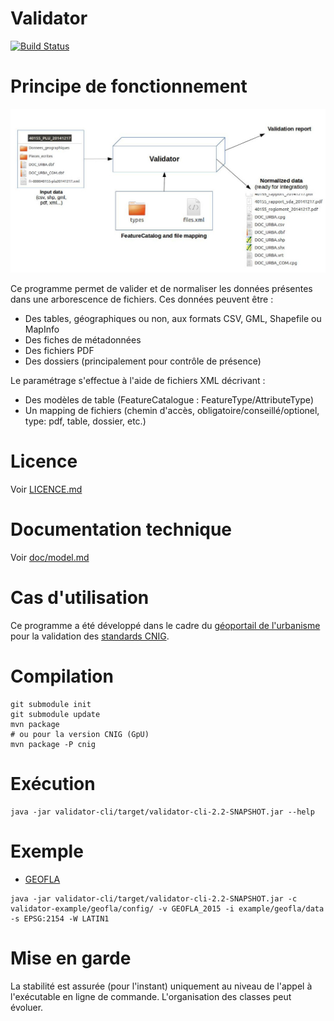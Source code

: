 # Validator

[![Build Status](https://travis-ci.org/IGNF/validator.svg?branch=master)](https://travis-ci.org/IGNF/validator)

# Principe de fonctionnement

![Working principle](doc/principe.jpg)

Ce programme permet de valider et de normaliser les données présentes dans une arborescence de fichiers. Ces données peuvent être :

* Des tables, géographiques ou non, aux formats CSV, GML, Shapefile ou MapInfo
* Des fiches de métadonnées
* Des fichiers PDF
* Des dossiers (principalement pour contrôle de présence)

Le paramétrage s'effectue à l'aide de fichiers XML décrivant :

* Des modèles de table (FeatureCatalogue : FeatureType/AttributeType)
* Un mapping de fichiers (chemin d'accès, obligatoire/conseillé/optionel, type: pdf, table, dossier, etc.)

# Licence

Voir [LICENCE.md](LICENCE.md)

# Documentation technique

Voir [doc/model.md](doc/model.md)


# Cas d'utilisation

Ce programme a été développé dans le cadre du [géoportail de l'urbanisme](https://www.geoportail-urbanisme.gouv.fr) pour la validation des [standards CNIG](https://www.geoportail-urbanisme.gouv.fr/standard/).


# Compilation

```
git submodule init
git submodule update
mvn package
# ou pour la version CNIG (GpU)
mvn package -P cnig
```

# Exécution

```
java -jar validator-cli/target/validator-cli-2.2-SNAPSHOT.jar --help
```

# Exemple

* [GEOFLA](validator-example/geofla/README.md)

```
java -jar validator-cli/target/validator-cli-2.2-SNAPSHOT.jar -c validator-example/geofla/config/ -v GEOFLA_2015 -i example/geofla/data -s EPSG:2154 -W LATIN1
```

# Mise en garde

La stabilité est assurée (pour l'instant) uniquement au niveau de l'appel à l'exécutable en ligne de commande. L'organisation des classes peut évoluer.
